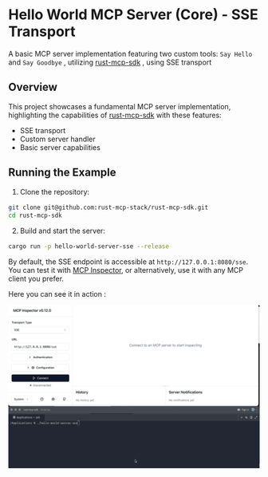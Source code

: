 # Hello World MCP Server (Core) - SSE Transport

A basic MCP server implementation featuring two custom tools: `Say Hello` and `Say Goodbye` , utilizing [rust-mcp-sdk](https://github.com/rust-mcp-stack/rust-mcp-sdk) , using SSE transport

## Overview

This project showcases a fundamental MCP server implementation, highlighting the capabilities of
[rust-mcp-sdk](https://github.com/rust-mcp-stack/rust-mcp-sdk) with these features:

- SSE transport
- Custom server handler
- Basic server capabilities

## Running the Example

1. Clone the repository:

```bash
git clone git@github.com:rust-mcp-stack/rust-mcp-sdk.git
cd rust-mcp-sdk
```

2. Build and start the server:

```bash
cargo run -p hello-world-server-sse --release
```

By default, the SSE endpoint is accessible at `http://127.0.0.1:8080/sse`.
You can test it with [MCP Inspector](https://modelcontextprotocol.io/docs/tools/inspector), or alternatively, use it with any MCP client you prefer.

Here you can see it in action :

![hello-world-mcp-server-sse-core](../../assets/examples/hello-world-server-sse.gif)
